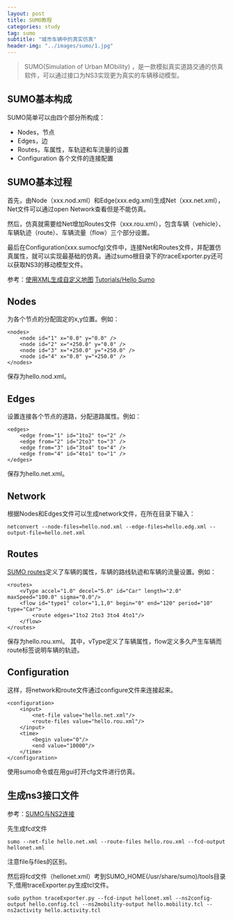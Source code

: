 ```yaml
---
layout: post
title: SUMO教程
categories: study
tag: sumo
subtitle: "城市车辆中的真实仿真"
header-img: "../images/sumo/1.jpg"
---
```


>SUMO(Simulation of Urban MObility) ，是一款模拟真实道路交通的仿真软件，可以通过接口为NS3实现更为真实的车辆移动模型。

## SUMO基本构成

SUMO简单可以由四个部分所构成：

+ Nodes，节点
+ Edges，边
+ Routes，车属性，车轨迹和车流量的设置
+ Configuration 各个文件的连接配置

## SUMO基本过程

首先，由Node（xxx.nod.xml）和Edge(xxx.edg.xml)生成Net（xxx.net.xml），Net文件可以通过open Network查看但是不能仿真。

然后，仿真就需要给Net增加Routes文件（xxx.rou.xml），包含车辆（vehicle）、车辆轨迹（route）、车辆流量（flow）三个部分设置。

最后在Configuration(xxx.sumocfg)文件中，连接Net和Routes文件，并配置仿真属性，就可以实现最基础的仿真。通过sumo根目录下的traceExporter.py还可以获取NS3的移动模型文件。

参考：[使用XML生成自定义地图](http://blog.csdn.net/sxsj333/article/details/22855555)
[Tutorials/Hello Sumo](http://www.sumo.dlr.de/userdoc/Tutorials/Hello_Sumo.html)


## Nodes

为各个节点的分配固定的x,y位置。例如：

```
<nodes>
    <node id="1" x="0.0" y="0.0" />
    <node id="2" x="+250.0" y="0.0" />
    <node id="3" x="+250.0" y="+250.0" />
    <node id="4" x="0.0" y="+250.0" />
</nodes>
```

保存为hello.nod.xml。

## Edges

设置连接各个节点的道路，分配道路属性。例如：

```
<edges>
    <edge from="1" id="1to2" to="2" />
    <edge from="2" id="2to3" to="3" />
    <edge from="3" id="3to4" to="4" />
    <edge from="4" id="4to1" to="1" />
</edges>
```
保存为hello.net.xml。

## Network

根据Nodes和Edges文件可以生成network文件，在所在目录下输入：

```
netconvert --node-files=hello.nod.xml --edge-files=hello.edg.xml --output-file=hello.net.xml
```

## Routes

[SUMO routes](http://www.sumo.dlr.de/userdoc/Definition_of_Vehicles,_Vehicle_Types,_and_Routes.html)定义了车辆的属性，车辆的路线轨迹和车辆的流量设置。例如：

```
<routes>
    <vType accel="1.0" decel="5.0" id="Car" length="2.0" maxSpeed="100.0" sigma="0.0"/>
    <flow id="type1" color="1,1,0" begin="0" end="120" period="10" type="Car">
        <route edges="1to2 2to3 3to4 4to1"/>
    </flow>
</routes>
```

保存为hello.rou.xml。 
其中，vType定义了车辆属性，flow定义多久产生车辆而route标签说明车辆的轨迹。

## Configuration

这样，将network和route文件通过configure文件来连接起来。

```
<configuration>
    <input>
        <net-file value="hello.net.xml"/>
        <route-files value="hello.rou.xml"/>
    </input>
    <time>
        <begin value="0"/>
        <end value="10000"/>
    </time>
</configuration>
```

使用sumo命令或在用gui打开cfg文件进行仿真。

## 生成ns3接口文件

参考：[SUMO与NS2连接](http://blog.csdn.net/sxsj333/article/details/22862903)

先生成fcd文件

```
sumo --net-file hello.net.xml --route-files hello.rou.xml --fcd-output hellonet.xml
```

注意file与files的区别。

然后将fcd文件（hellonet.xml）考到SUMO_HOME(/usr/share/sumo)/tools目录下,借用traceExporter.py生成tcl文件。

```
sudo python traceExporter.py --fcd-input hellonet.xml --ns2config-output hello.config.tcl --ns2mobility-output hello.mobility.tcl --ns2activity hello.activity.tcl
```
